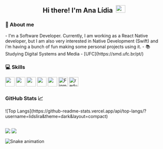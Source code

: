<h2 align="center">Hi there! I'm Ana Lídia &nbsp;<img height="24px" src="https://user-images.githubusercontent.com/9582465/142705235-0fffaeb5-c931-4619-aa93-94e859f6122b.gif" width="30px"></h2> 

<h3>💭 About me </h3>
- I'm a Software Developer. Currently, I am working as a React Native developer, but I am also very interested in Native Development (Swift) and i'm having a bunch of fun making some personal projects using it.
-  📚 Studying Digital Systems and Media - [UFC](https://smd.ufc.br/pt/)

  <h3>💻 Skills </h3>
<p>
  <img src="https://img.shields.io/badge/typescript-%23007ACC.svg?style=for-the-badge&logo=typescript&logoColor=white" style="margin-bottom: 4px;" height="30px"/>
  <img src="https://img.shields.io/badge/javascript-%23323330.svg?style=for-the-badge&logo=javascript&logoColor=%23F7DF1E" style="margin-bottom: 4px;" height="30px"/>
  <img src="https://img.shields.io/badge/react_native-%2320232a.svg?style=for-the-badge&logo=react&logoColor=%2361DAFB" style="margin-bottom: 4px;" height="30px"/>
  <img src="https://img.shields.io/badge/react-%2320232a.svg?style=for-the-badge&logo=react&logoColor=%2361DAFB" style="margin-bottom: 4px;" height="30px"/>
  <img src="https://img.shields.io/badge/node.js-6DA55F?style=for-the-badge&logo=node.js&logoColor=white" style="margin-bottom: 4px;" height="30px" />
  <img alt="Figma" src="https://img.shields.io/badge/-Figma-F24E1E?style=flat-square&logo=figma&logoColor=white" style="margin-bottom: 4px" height="30px"  />
  <img alt="redux" src="https://img.shields.io/badge/-Redux-764ABC?style=flat-square&logo=redux&logoColor=white" style="margin-bottom: 4px;" height="30px"  />
</p>
  
  <h3>GitHub Stats 📈</h3>
![Top Langs](https://github-readme-stats.vercel.app/api/top-langs/?username=lidslira&theme=dark&layout=compact)

  ##
<base target="_blank" rel="noopener noreferrer">
<div> 
 	<a href = "mailto:analidialirar@gmail.com"><img src="https://img.shields.io/badge/-Gmail-%23333?style=for-the-badge&logo=gmail&logoColor=white" target="_blank"></a>
  <a href="https://www.linkedin.com/in/analidialira/" target="_blank"><img src="https://img.shields.io/badge/-LinkedIn-%230077B5?style=for-the-badge&logo=linkedin&logoColor=white" target="_blank"></a> 
 
  ![Snake animation](https://github.com/lidslira/lidslira/blob/output/github-contribution-grid-snake.svg)
 
</div>
